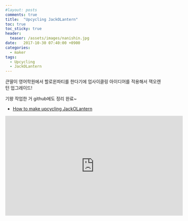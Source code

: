 ```yaml
---
#layout: posts
comments: true
title:  "Upcycling JackOLantern"
toc: true
toc_sticky: true
header:
  teaser: /assets/images/nanishin.jpg
date:   2017-10-30 07:40:00 +0900
categories:
  - maker
tags:
  - Upcycling
  - JackOLantern
---
```

큰딸이 영어학원에서 할로윈파티를 한다기에 업사이클링 아이디어를 적용해서 잭오렌턴 업그레이드!

기왕 작업한 거 github에도 정리 완료~

- [How to make upcycling JackOLantern](https://github.com/nanishin/upcycling-jackolantern)

<iframe width="560" height="315" src="https://www.youtube-nocookie.com/embed/GI45QyvkgNQ" frameborder="0" allow="autoplay; encrypted-media" allowfullscreen></iframe>

